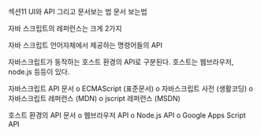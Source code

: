 섹션11 UI와 API 그리고 문서보는 법
문서 보는법

자바 스크립트의 레퍼런스는 크게 2가지 

자바 스크립트 언어자체에서 제공하는 명령어들의 API

자바스크립트가 동작하는 호스트 환경의 API로 구분된다.
호스트는 웹브라우저, node.js 등등이 있다.

자바스크립트 API 문서
o	ECMAScript (표준문서)
o	자바스크립트 사전 (생활코딩)
o	자바스크립트 레퍼런스 (MDN)
o	jscript 레퍼런스 (MSDN)

호스트 환경의 API 문서
o	웹브라우저 API
o	Node.js API
o	Google Apps Script API
